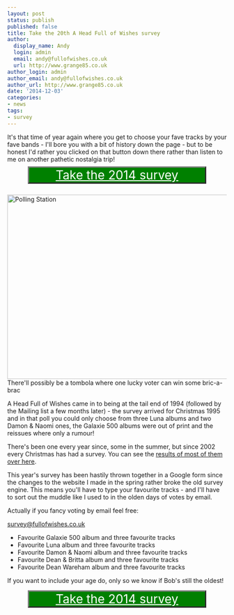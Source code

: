 ```yaml
---
layout: post
status: publish
published: false
title: Take the 20th A Head Full of Wishes survey
author:
  display_name: Andy
  login: admin
  email: andy@fullofwishes.co.uk
  url: http://www.grange85.co.uk
author_login: admin
author_email: andy@fullofwishes.co.uk
author_url: http://www.grange85.co.uk
date: '2014-12-03'
categories:
- news
tags:
- survey
---
```

<p>It's that time of year again where you get to choose your fave tracks by your fave bands - I'll bore you with a bit of history down the page - but to be honest I'd rather you clicked on that button down there rather than listen to me on another pathetic nostalgia trip!<br />
<a style="min-width:220px; width: 80%; background-color:green; color: white; margin: 8px auto; display:block; text-align:center; font-size: 2em; border: 3px outset grey;"  href="https://docs.google.com/forms/d/1tz_gN2hWyAw5BYKndzxv3USwrwy2eLjOf0A-m6qEICE/viewform">Take the 2014 survey</a><br />
<a href="https://www.flickr.com/photos/kagey_b/18210943" title="Polling Station by Stuart Boreham, on Flickr"><img src="https://farm1.staticflickr.com/13/18210943_00be6e4b62_z.jpg" width="640" height="424" alt="Polling Station"></a><br />
There'll possibly be a tombola where one lucky voter can win some bric-a-brac</p>
<p>A Head Full of Wishes came in to being at the tail end of 1994 (followed by the Mailing list a few months later) - the survey arrived for Christmas 1995 and in that poll you could only choose from three Luna albums and two Damon & Naomi ones, the Galaxie 500 albums were out of print and the reissues where only a rumour! </p>
<p>There's been one every year since, some in the summer, but since 2002 every Christmas has had a survey. You can see the <a href="/survey/">results of most of them over here</a>.</p>
<p>This year's survey has been hastily thrown together in a Google form since the changes to the website I made in the spring rather broke the old survey engine. This means you'll have to type your favourite tracks - and I'll have to sort out the muddle like I used to in the olden days of votes by email.</p>
<p>Actually if you fancy voting by email feel free:</p>
<p><a href="mailto:survey@fullofwishes.co.uk">survey@fullofwishes.co.uk</a></p>
<ul>
<li>Favourite Galaxie 500 album and three favourite tracks</li>
<li>Favourite Luna album and three favourite tracks</li>
<li>Favourite Damon & Naomi album and three favourite tracks</li>
<li>Favourite Dean & Britta album and three favourite tracks</li>
<li>Favourite Dean Wareham album and three favourite tracks</li>
</ul>
<p>If you want to include your age do, only so we know if Bob's still the oldest!</p>
<p><a style="min-width:220px; width: 80%; background-color:green; color: white; margin: 8px auto; display:block; text-align:center; font-size: 2em; border: 3px outset grey;"  href="https://docs.google.com/forms/d/1tz_gN2hWyAw5BYKndzxv3USwrwy2eLjOf0A-m6qEICE/viewform">Take the 2014 survey</a></p>
